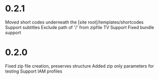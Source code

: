 
# 0.2.1
Moved short codes underneath the [site root]/templates/shortcodes
Support subtitles
Exclude path of '/' from zipfile
TV Support
Fixed bundle support

# 0.2.0
Fixed zip file creation, preserves structure
Added zip only parameters for testing
Support IAM profiles
